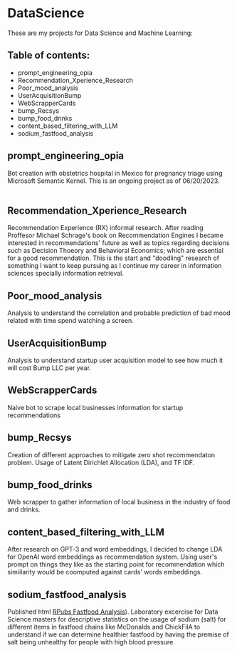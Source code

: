 # DataScience
These are my projects for Data Science and Machine Learning:

## Table of contents:
- prompt_engineering_opia 
- Recommendation_Xperience_Research
- Poor_mood_analysis
- UserAcquisitionBump
- WebScrapperCards
- bump_Recsys
- bump_food_drinks
- content_based_filtering_with_LLM
- sodium_fastfood_analysis

  

## prompt_engineering_opia
Bot creation with obstetrics hospital in Mexico for pregnancy triage using Microsoft Semantic Kernel. This is an ongoing project as of 06/20/2023.  
<br>


## Recommendation_Xperience_Research
Recommendation Experience (RX) informal research. After reading Proffesor Michael Schrage's book on Recommendation Engines I became interested in recommendations' future as well as topics regarding decisions such as Decision Thoeory and Behavioral Economics; which are essential for a good recommendation. This is the start and "doodling" research of something I want to keep pursuing as I continue my career in information sciences specially information retrieval.
<br>


## Poor_mood_analysis
Analysis to understand the correlation and probable prediction of bad mood related with time spend watching a screen.
<br>


## UserAcquisitionBump
Analysis to understand startup user acquisition model to see how much it will cost Bump LLC per year.
<br>


## WebScrapperCards
Naive bot to scrape local businesses information for startup recommendations
<br>


## bump_Recsys
Creation of different approaches to mitigate zero shot recommendaton problem. Usage of Latent Dirichlet Allocation (LDA), and TF IDF.
<br>


## bump_food_drinks
Web scrapper to gather information of local business in the industry of food and drinks. 
<br>


## content_based_filtering_with_LLM
After research on GPT-3 and word embeddings, I decided to change LDA for OpenAI word embeddings as recommendation system. Using user's prompt on things they like as the starting point for recommendation which simiilarity would be coomputed against cards' words embeddings.
<br>

## sodium_fastfood_analysis
Published html [RPubs Fastfood Analysis](https://rpubs.com/rdji20/1065475)).
Laboratory excercise for Data Science masters for descriptive statistics on the usage of sodium (salt) for different items in fastfood chains like McDonalds and ChickFilA to understand if we can determine healthier fastfood by having the premise of salt being unhealthy for people with high blood pressure. 



